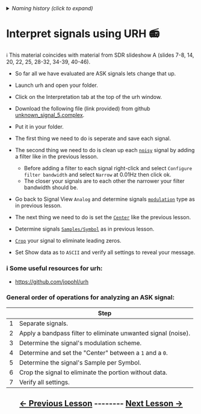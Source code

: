 <details><summary><i>Naming history (click to expand)</i></summary>
<pre>
2023 July 10: 080_Interpret_multiple_noisy_signals.md
</pre>
</details>

# Interpret signals using URH 📻

ℹ️ This material coincides with material from SDR slideshow A (slides 7-8, 14, 20, 22, 25, 28-32, 34-39, 40-46).

- So far all we have evaluated are ASK signals lets change that up.

- Launch urh and open your folder.

- Click on the Interpretation tab at the top of the urh window.

- Download the following file (link provided) from github [unknown_signal_5.complex](https://github.com/python-can-define-radio/sdr-course/raw/main/classroom_activities/Ch03_Analyzing_Signals_URH/unknown_signal_5.complex).

- Put it in your folder.

- The first thing we need to do is seperate and save each signal.

- The second thing we need to do is clean up each [`noisy`](https://github.com/python-can-define-radio/sdr-course/blob/main/classroom_activities/Ch03_Analyzing_Signals_URH/050_Interpret_unknown_noisy_signal.md) signal by adding a filter like in the previous lesson.
    - Before adding a filter to each signal right-click and select `Configure filter bandwidth` and select `Narrow` at 0.01Hz then click ok.
    - The closer your signals are to each other the narrower your filter bandwidth should be.

- Go back to Signal View `Analog` and determine signals [`modulation`](https://github.com/python-can-define-radio/sdr-course/blob/main/classroom_activities/Ch03_Analyzing_Signals_URH/020_Modulation.md) type as in previous lesson.

- The next thing we need to do is set the [`Center`](https://github.com/python-can-define-radio/sdr-course/blob/main/classroom_activities/Ch03_Analyzing_Signals_URH/050_Interpret_unknown_noisy_signal.md) like the previous lesson.

- Determine signals [`Samples/Symbol`](https://github.com/python-can-define-radio/sdr-course/blob/main/classroom_activities/Ch03_Analyzing_Signals_URH/040_Interpret_unknown_signal.md) as in previous lesson.

- [`Crop`](https://github.com/python-can-define-radio/sdr-course/blob/main/classroom_activities/Ch03_Analyzing_Signals_URH/060_Cropping_a_signal.md) your signal to eliminate leading zeros.

- Set Show data as to `ASCII` and verify all settings to reveal your message.


### ℹ️ Some useful resources for urh:

- https://github.com/jopohl/urh

### General order of operations for analyzing an ASK signal:
|    | Step |
|-----|-----------|
|1|  Separate signals.|
|2|  Apply a bandpass filter to eliminate unwanted signal (noise).|
|3|  Determine the signal's modulation scheme.|
|4|  Determine and set the "Center" between a `1` and a `0`.|
|5|  Determine the signal's Sample per Symbol.|
|6|  Crop the signal to eliminate the portion without data.|
|7|  Verify all settings.|

## <p align="center">[&larr; Previous Lesson](https://github.com/python-can-define-radio/sdr-course/blob/main/classroom_activities/Ch03_Analyzing_Signals_URH/070_Interpret_multiple_noisy_signals.md)  --------  [Next Lesson &rarr;](https://github.com/python-can-define-radio/sdr-course/blob/main/classroom_activities/Ch03_Analyzing_Signals_URH/090_Record_a_real_signal.md)</p>
